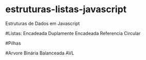 # estruturas-listas-javascript
Estruturas de Dados em Javascript

#Listas:
Encadeada
Duplamente Encadeada
Referencia Circular

#Pilhas

#Arvore Binária Balanceada AVL


